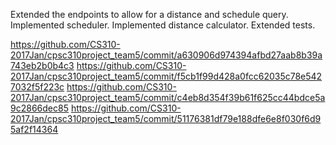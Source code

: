 Extended the endpoints to allow for a distance and schedule query.
Implemented scheduler.
Implemented distance calculator.
Extended tests.

https://github.com/CS310-2017Jan/cpsc310project_team5/commit/a630906d974394afbd27aab8b39a743eb2b0b4c3
https://github.com/CS310-2017Jan/cpsc310project_team5/commit/f5cb1f99d428a0fcc62035c78e5427032f5f223c
https://github.com/CS310-2017Jan/cpsc310project_team5/commit/c4eb8d354f39b61f625cc44bdce5a9c2866dec85
https://github.com/CS310-2017Jan/cpsc310project_team5/commit/51176381df79e188dfe6e8f030f6d95af2f14364